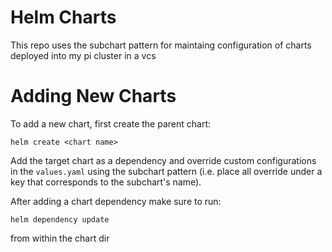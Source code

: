 # Helm Charts

This repo uses the subchart pattern for maintaing configuration of charts deployed into my pi cluster in a vcs

# Adding New Charts
To add a new chart, first create the parent chart:
```
helm create <chart name>
```
Add the target chart as a dependency and override custom configurations in the `values.yaml` using the subchart pattern (i.e. place all override under a key that corresponds to the subchart's name).

After adding a chart dependency make sure to run:
```
helm dependency update
```
from within the chart dir


